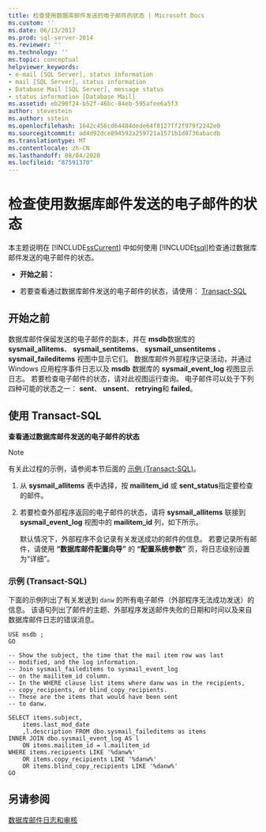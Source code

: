 ```yaml
---
title: 检查使用数据库邮件发送的电子邮件的状态 | Microsoft Docs
ms.custom: ''
ms.date: 06/13/2017
ms.prod: sql-server-2014
ms.reviewer: ''
ms.technology: ''
ms.topic: conceptual
helpviewer_keywords:
- e-mail [SQL Server], status information
- mail [SQL Server], status information
- Database Mail [SQL Server], message status
- status information [Database Mail]
ms.assetid: eb290f24-b52f-46bc-84eb-595afee6a5f3
author: stevestein
ms.author: sstein
ms.openlocfilehash: 1642c456cd64484dede64f8127ff2f979f2242e0
ms.sourcegitcommit: ad4d92dce894592a259721a1571b1d8736abacdb
ms.translationtype: MT
ms.contentlocale: zh-CN
ms.lasthandoff: 08/04/2020
ms.locfileid: "87591370"
---
```

# <a name="check-the-status-of-e-mail-messages-sent-with-database-mail"></a>检查使用数据库邮件发送的电子邮件的状态
  本主题说明在 [!INCLUDE[ssCurrent](../../includes/sscurrent-md.md)] 中如何使用 [!INCLUDE[tsql](../../includes/tsql-md.md)]检查通过数据库邮件发送的电子邮件的状态。  
  
-   **开始之前：**  
  
-   若要查看通过数据库邮件发送的电子邮件的状态，请使用：  [Transact-SQL](#TsqlProcedure)  
  
##  <a name="before-you-begin"></a><a name="BeforeYouBegin"></a> 开始之前  
 数据库邮件保留发送的电子邮件的副本，并在 **msdb**数据库的 **sysmail_allitems**、 **sysmail_sentitems**、 **sysmail_unsentitems** 、 **sysmail_faileditems** 视图中显示它们。 数据库邮件外部程序记录活动，并通过 Windows 应用程序事件日志以及 **msdb** 数据库的 **sysmail_event_log** 视图显示日志。 若要检查电子邮件的状态，请对此视图运行查询。 电子邮件可以处于下列四种可能的状态之一： **sent**、 **unsent**、 **retrying**和 **failed**。  
  
##  <a name="using-transact-sql"></a><a name="TsqlProcedure"></a> 使用 Transact-SQL  
 **查看通过数据库邮件发送的电子邮件的状态**  
  
> [!NOTE]  
>  有关此过程的示例，请参阅本节后面的 [示例 (Transact-SQL)](#TsqlExample)。  
  
1.  从 **sysmail_allitems** 表中选择，按 **mailitem_id** 或 **sent_status**指定要检查的邮件。  
  
2.  若要检查外部程序返回的电子邮件的状态，请将 **sysmail_allitems** 联接到 **sysmail_event_log** 视图中的 **mailitem_id** 列，如下所示。  
  
     默认情况下，外部程序不会记录有关发送成功的邮件的信息。 若要记录所有邮件，请使用 **“数据库邮件配置向导”** 的 **“配置系统参数”** 页，将日志级别设置为“详细”。  
  
###  <a name="example-transact-sql"></a><a name="TsqlExample"></a> 示例 (Transact-SQL)  
 下面的示例列出了有关发送到 `danw` 的所有电子邮件（外部程序无法成功发送）的信息。 该语句列出了邮件的主题、外部程序发送邮件失败的日期和时间以及来自数据库邮件日志的错误消息。  
  
```  
USE msdb ;  
GO  
  
-- Show the subject, the time that the mail item row was last  
-- modified, and the log information.  
-- Join sysmail_faileditems to sysmail_event_log   
-- on the mailitem_id column.  
-- In the WHERE clause list items where danw was in the recipients,  
-- copy_recipients, or blind_copy_recipients.  
-- These are the items that would have been sent  
-- to danw.  
  
SELECT items.subject,  
    items.last_mod_date  
    ,l.description FROM dbo.sysmail_faileditems as items  
INNER JOIN dbo.sysmail_event_log AS l  
    ON items.mailitem_id = l.mailitem_id  
WHERE items.recipients LIKE '%danw%'    
    OR items.copy_recipients LIKE '%danw%'   
    OR items.blind_copy_recipients LIKE '%danw%'  
GO  
```  
  
## <a name="see-also"></a>另请参阅  
 [数据库邮件日志和审核](database-mail-log-and-audits.md)  
  
  
